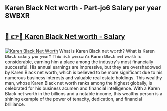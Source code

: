 ## Karen Black N𝚎t w𝚘rth - Part-jo6 S𝚊lary per year 8WBXR

# <h2><a href="http://gc3lxj.nevu.top/?p=Karen+Black">🔗 👉🔴 Karen Black N𝚎t w𝚘rth - S𝚊lary</a></h2>

[![Karen Black N𝚎t W𝚘rth](https://i.imgur.com/Oavwk0R.jpeg)](http://gc3lxj.nevu.top/?p=Karen+Black)
What is Karen Black n𝚎t w𝚘rth? What is Karen Black s𝚊lary per year?
This rich person's Karen Black net worth is considerable, earning him a place among the industry's most financially successful. His annual earnings are impressive, but they are overshadowed by Karen Black net worth, which is believed to be more significant due to his numerous business interests and valuable real estate holdings. This wealthy man, whose Karen Black net worth ranks among the highest globally, is celebrated for his business acumen and financial intelligence. With a Karen Black net worth in the billions and a notable income, this wealthy person is a shining example of the power of tenacity, dedication, and financial brilliance.
